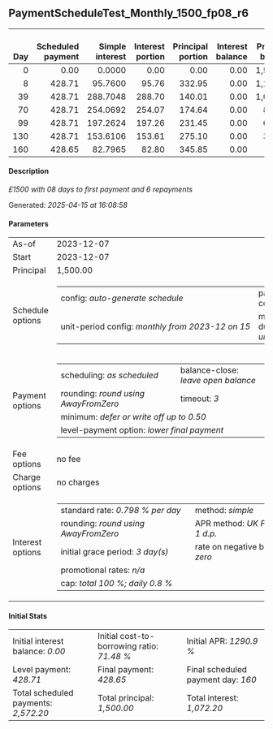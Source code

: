 <h2>PaymentScheduleTest_Monthly_1500_fp08_r6</h2><table><thead style="vertical-align: bottom;"><th style="text-align: right;">Day</th><th style="text-align: right;">Scheduled payment</th><th style="text-align: right;">Simple interest</th><th style="text-align: right;">Interest portion</th><th style="text-align: right;">Principal portion</th><th style="text-align: right;">Interest balance</th><th style="text-align: right;">Principal balance</th><th style="text-align: right;">Total simple interest</th><th style="text-align: right;">Total interest</th><th style="text-align: right;">Total principal</th></thead><tr style="text-align: right;"><td class="ci00">0</td><td class="ci01" style="white-space: nowrap;">0.00</td><td class="ci02">0.0000</td><td class="ci03">0.00</td><td class="ci04">0.00</td><td class="ci05">0.00</td><td class="ci06">1,500.00</td><td class="ci07">0.0000</td><td class="ci08">0.00</td><td class="ci09">0.00</td></tr><tr style="text-align: right;"><td class="ci00">8</td><td class="ci01" style="white-space: nowrap;">428.71</td><td class="ci02">95.7600</td><td class="ci03">95.76</td><td class="ci04">332.95</td><td class="ci05">0.00</td><td class="ci06">1,167.05</td><td class="ci07">95.7600</td><td class="ci08">95.76</td><td class="ci09">332.95</td></tr><tr style="text-align: right;"><td class="ci00">39</td><td class="ci01" style="white-space: nowrap;">428.71</td><td class="ci02">288.7048</td><td class="ci03">288.70</td><td class="ci04">140.01</td><td class="ci05">0.00</td><td class="ci06">1,027.04</td><td class="ci07">384.4648</td><td class="ci08">384.46</td><td class="ci09">472.96</td></tr><tr style="text-align: right;"><td class="ci00">70</td><td class="ci01" style="white-space: nowrap;">428.71</td><td class="ci02">254.0692</td><td class="ci03">254.07</td><td class="ci04">174.64</td><td class="ci05">0.00</td><td class="ci06">852.40</td><td class="ci07">638.5340</td><td class="ci08">638.53</td><td class="ci09">647.60</td></tr><tr style="text-align: right;"><td class="ci00">99</td><td class="ci01" style="white-space: nowrap;">428.71</td><td class="ci02">197.2624</td><td class="ci03">197.26</td><td class="ci04">231.45</td><td class="ci05">0.00</td><td class="ci06">620.95</td><td class="ci07">835.7964</td><td class="ci08">835.79</td><td class="ci09">879.05</td></tr><tr style="text-align: right;"><td class="ci00">130</td><td class="ci01" style="white-space: nowrap;">428.71</td><td class="ci02">153.6106</td><td class="ci03">153.61</td><td class="ci04">275.10</td><td class="ci05">0.00</td><td class="ci06">345.85</td><td class="ci07">989.4070</td><td class="ci08">989.40</td><td class="ci09">1,154.15</td></tr><tr style="text-align: right;"><td class="ci00">160</td><td class="ci01" style="white-space: nowrap;">428.65</td><td class="ci02">82.7965</td><td class="ci03">82.80</td><td class="ci04">345.85</td><td class="ci05">0.00</td><td class="ci06">0.00</td><td class="ci07">1,072.2035</td><td class="ci08">1,072.20</td><td class="ci09">1,500.00</td></tr></table><p><h4>Description</h4><i>£1500 with 08 days to first payment and 6 repayments</i></p><p>Generated: <i>2025-04-15 at 16:08:58</i></p><h4>Parameters</h4><table><tr><td>As-of</td><td>2023-12-07</td></tr><tr><td>Start</td><td>2023-12-07</td></tr><tr><td>Principal</td><td>1,500.00</td></tr><tr><td>Schedule options</td><td><table><tr><td>config: <i>auto-generate schedule</i></td><td>payment count: <i>6</i></td></tr><tr><td style="white-space: nowrap;">unit-period config: <i>monthly from 2023-12 on 15</i></td><td>max duration: <i>unlimited</i></td></tr></table></td></tr><tr><td>Payment options</td><td><table><tr><td>scheduling: <i>as scheduled</i></td><td>balance-close: <i>leave&nbsp;open&nbsp;balance</i></td></tr><tr><td>rounding: <i>round using AwayFromZero</i></td><td>timeout: <i>3</i></td></tr><tr><td colspan='2'>minimum: <i>defer&nbsp;or&nbsp;write&nbsp;off&nbsp;up&nbsp;to&nbsp;0.50</i></td></tr><tr><td colspan='2'>level-payment option: <i>lower&nbsp;final&nbsp;payment</i></td></tr></table></td></tr><tr><td>Fee options</td><td>no fee</td></tr><tr><td>Charge options</td><td>no charges</td></tr><tr><td>Interest options</td><td><table><tr><td>standard rate: <i>0.798 % per day</i></td><td>method: <i>simple</i></td></tr><tr><td>rounding: <i>round using AwayFromZero</i></td><td>APR method: <i>UK FCA to 1 d.p.</i></td></tr><tr><td>initial grace period: <i>3 day(s)</i></td><td>rate on negative balance: <i>zero</i></td></tr><tr><td colspan="2">promotional rates: <i><i>n/a</i></i></td></tr><tr><td colspan="2">cap: <i>total 100 %; daily 0.8 %</td></tr></table></td></tr></table><h4>Initial Stats</h4><table><tr><td>Initial interest balance: <i>0.00</i></td><td>Initial cost-to-borrowing ratio: <i>71.48 %</i></td><td>Initial APR: <i>1290.9 %</i></td></tr><tr><td>Level payment: <i>428.71</i></td><td>Final payment: <i>428.65</i></td><td>Final scheduled payment day: <i>160</i></td></tr><tr><td>Total scheduled payments: <i>2,572.20</i></td><td>Total principal: <i>1,500.00</i></td><td>Total interest: <i>1,072.20</i></td></tr></table>